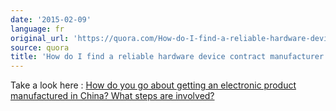 ```yaml
---
date: '2015-02-09'
language: fr
original_url: 'https://quora.com/How-do-I-find-a-reliable-hardware-device-contract-manufacturer-in-China/answer/Clément-Renaud'
source: quora
title: 'How do I find a reliable hardware device contract manufacturer in China?'
---
```


Take a look here : [How do you go about getting an electronic product
manufactured in China? What steps are
involved?](http://quora.com/How-do-you-go-about-getting-an-electronic-product-manufactured-in-China-What-steps-are-involved)
